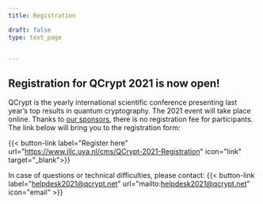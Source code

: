 ```yaml
---
title: Registration

draft: false
type: text_page


---
```


## Registration for QCrypt 2021 is now open!
QCrypt is the yearly international scientific conference presenting last year’s top results in quantum cryptography. The 2021 event will take place online. Thanks to <a href="/partners" target="_blank">our sponsors</a>, there is no registration fee for participants. The link below will bring you to the registration form:

{{< button-link label="Register here" url="https://www.illc.uva.nl/cms/QCrypt-2021-Registration" icon="link" target="_blank">}}

<!-- **You can still register for the conference, but participation links will only be sent out twice a day.** In the meanwhile, you can watch the live stream on our QCrypt Conference YouTube channel: https://www.youtube.com/channel/UClpn9CxuZPHw3nzhdv0m3Hw/videos -->

In case of questions or technical difficulties, please contact: {{< button-link label="helpdesk2021@qcrypt.net" url="mailto:helpdesk2021@qcrypt.net" icon="email" >}}
